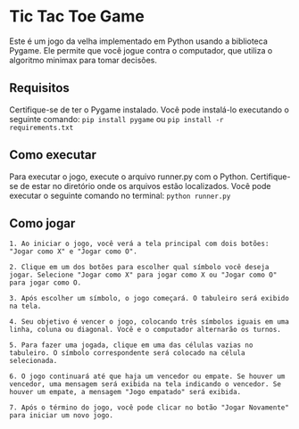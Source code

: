 # Tic Tac Toe Game

Este é um jogo da velha implementado em Python usando a biblioteca Pygame. Ele permite que você jogue contra o computador, que utiliza o algoritmo minimax para tomar decisões.

## Requisitos

Certifique-se de ter o Pygame instalado. Você pode instalá-lo executando o seguinte comando:
    ```
    pip install pygame
    ```
    ou
    ```
    pip install -r requirements.txt
    ```
## Como executar

Para executar o jogo, execute o arquivo runner.py com o Python. Certifique-se de estar no diretório onde os arquivos estão localizados. Você pode executar o seguinte comando no terminal:
    ```
    python runner.py
    ```
    
## Como jogar

    1. Ao iniciar o jogo, você verá a tela principal com dois botões: "Jogar como X" e "Jogar como O".

    2. Clique em um dos botões para escolher qual símbolo você deseja jogar. Selecione "Jogar como X" para jogar como X ou "Jogar como O" para jogar como O.

    3. Após escolher um símbolo, o jogo começará. O tabuleiro será exibido na tela.

    4. Seu objetivo é vencer o jogo, colocando três símbolos iguais em uma linha, coluna ou diagonal. Você e o computador alternarão os turnos.

    5. Para fazer uma jogada, clique em uma das células vazias no tabuleiro. O símbolo correspondente será colocado na célula selecionada.

    6. O jogo continuará até que haja um vencedor ou empate. Se houver um vencedor, uma mensagem será exibida na tela indicando o vencedor. Se houver um empate, a mensagem "Jogo empatado" será exibida.

    7. Após o término do jogo, você pode clicar no botão "Jogar Novamente" para iniciar um novo jogo.